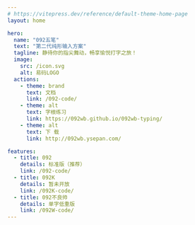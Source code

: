 ```yaml
---
# https://vitepress.dev/reference/default-theme-home-page
layout: home

hero:
  name: "092五笔"
  text: "第二代纯形输入方案"
  tagline: 静待你的指尖舞动，畅享愉悦打字之旅！
  image:
    src: /icon.svg
    alt: 易码LOGO
  actions:
    - theme: brand
      text: 文档
      link: /092-code/
    - theme: alt
      text: 字根练习
      link: https://092wb.github.io/092wb-typing/
    - theme: alt
      text: 下 载
      link: http://092wb.ysepan.com/

features:
  - title: 092
    details: 标准版（推荐）
    link: /092-code/
  - title: 092K
    details: 暂未开放
    link: /092K-code/
  - title: 092不良帅
    details: 单字低重版
    link: /092W-code/
---
```



